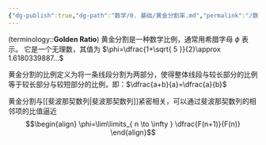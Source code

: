 ```yaml
---
{"dg-publish":true,"dg-path":"数学/0. 基础/黄金分割率.md","permalink":"/数学/0. 基础/黄金分割率/","dgPassFrontmatter":true,"noteIcon":"","created":"2024-07-24T13:12:33.110+08:00","updated":"2025-04-14T17:51:33.515+08:00"}
---
```



(terminology::**Golden Ratio**)
黄金分割是一种数学比例，通常用希腊字母 $\phi$ 表示。
它是一个无理数，其值为 $\phi=\dfrac{1+\sqrt{ 5 }}{2}\approx 1.6180339887...$

黄金分割的比例定义为将一条线段分割为两部分，使得整体线段与较长部分的比例等于较长部分与较短部分的比例，即：$\dfrac{a+b}{a}=\dfrac{a}{b}$

黄金分割与[[斐波那契数列\|斐波那契数列]]紧密相关，可以通过斐波那契数列的相邻项的比值逼近
$$\begin{align}
\phi=\lim\limits_{ n \to \infty } \dfrac{F(n+1)}{F(n)}
\end{align}$$

